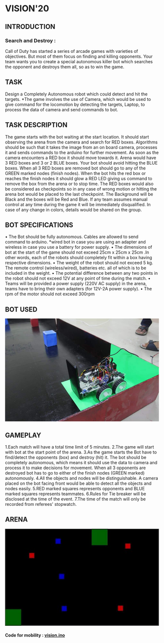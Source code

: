 # VISION'20

## INTRODUCTION
### Search and Destroy :
Call of Duty has started a series of arcade games with varieties of objectives. But most of them focus on finding and killing opponents. Your team wants you to create a special autonomous killer bot which searches the opponent and destroys them all, so as to win the game.

## TASK
Design a Completely Autonomous robot which could detect and hit the targets. *The game involves the use of Camera, which would be used to give command for the locomotion by detecting the targets, Laptop, to process the data of camera and send commands to bot.

## TASK DESCRIPTION
The game starts with the bot waiting at the start location. It should start observing the arena from the camera and search for RED boxes. Algorithms should be such that it takes the image from an on board camera, processes it and sends commands to the arduino for further movement. As soon as the camera encounters a RED box it should move towards it. Arena would have 3 RED boxes and 3 or 2 BLUE boxes. Your bot should avoid hitting the BLUE boxes. When all 3 RED boxes are removed bot should go to any of the GREEN marked nodes (finish nodes). When the bot hits the red box or reaches the finish nodes it should glow a RED LED giving us command to remove the box from the arena or to stop time. The RED boxes would also be considered as checkpoints so in any case of wrong motion or hitting the arena bot would be placed to the last checkpoint. The Background will be Black and the boxes will be Red and Blue. If any team assumes manual control at any time during the game it will be immediately disqualified. In case of any change in colors, details would be shared on the group.

## BOT SPECIFICATIONS
• The Bot should be fully autonomous. Cables are allowed to send command to arduino. *wired bot in case you are using an adapter and wireless in case you use a battery for power supply. • The dimensions of bot at the start of the game should not exceed 25cm x 25cm x 25cm .In other words, each of the robots should completely fit within a box having respective dimensions. • The weight of the robot should not exceed 5 kg. The remote control (wireless/wired), batteries etc. all of which is to be included in the weight. • The potential difference between any two points in the robot should not exceed 12V at any point of time during the match. • Teams will be provided a power supply (220V AC supply) in the arena, teams have to bring their own adapters (for 12V-2A power supply). • The rpm of the motor should not exceed 300rpm

## BOT USED
![](Images/bot.jpeg)

## GAMEPLAY
1.Each match will have a total time limit of 5 minutes.
2.The game will start with bot at the start point of the arena.
3.As the game starts the Bot have to find/detect the opponents (box) and destroy (hit) it. The bot should be completely autonomous, which means it should use the data to camera and process it to make decisions for movement. When all 3 opponents are destroyed bot has to go to either of the finish nodes (GREEN marked) autonomously.
4.All the objects and nodes will be distinguishable. A camera placed on the bot facing front would be able to detect all the objects and nodes easily.
5.RED marked squares represents opponents and BLUE marked squares represents teammates.
6.Rules for Tie breaker will be disclosed at the time of the event.
7.The time of the match will only be recorded from referees' stopwatch.

## ARENA 
![](Images/vision.png)

#### Code for mobility : [vision.ino](vision.ino)
